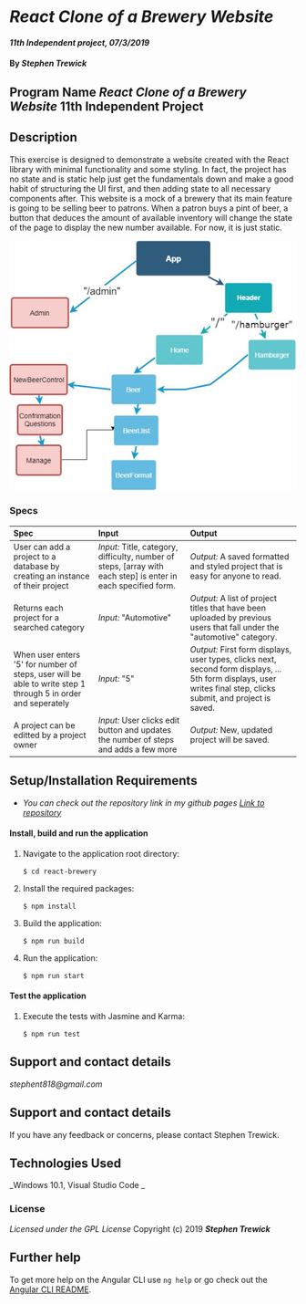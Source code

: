 # _React Clone of a Brewery Website_

#### _11th Independent project, 07/3/2019_

#### By _**Stephen Trewick**_

## Program Name _React Clone of a Brewery Website_ 11th Independent Project

## Description

This exercise is designed to demonstrate a website created with the React library with minimal functionality and some styling. In fact, the project has no state and is static help just get the fundamentals down and make a good habit of structuring the UI first, and then adding state to all necessary components after. This website is a mock of a brewery that its main feature is going to be selling beer to patrons. When a patron buys a pint of beer, a button that deduces the amount of available inventory will change the state of the page to display the new number available. For now, it is just static.


![Brewery Component Tree](/src/assets/images/Taproom-Component-Tree.jpg)

### Specs

| Spec | Input | Output |
| :-----------------    | :------------------ | :-------------- |
| User can add a project to a database by creating an instance of their project | _Input:_ Title, category, difficulty, number of steps, [array with each step] is enter in each specified form. | _Output:_ A saved formatted and styled project that is easy for anyone to read. |
| Returns each project for a searched category | _Input:_ "Automotive" | _Output:_ A list of project titles that have been uploaded by previous users that fall under the "automotive" category. |
| When user enters '5' for number of steps, user will be able to write step 1 through 5 in order and seperately | _Input:_ "5" | _Output:_ First form displays, user types, clicks next, second form displays, ... 5th form displays, user writes final step, clicks submit, and project is saved. |
| A project can be editted by a project owner | _Input:_ User clicks edit button and updates the number of steps and adds a few more | _Output:_ New, updated project will be saved. |

## Setup/Installation Requirements

* _You can check out the repository link in my github pages [Link to repository](https://github.com/step818/react-brewery)_

#### Install, build and run the application
1. Navigate to the application root directory:

       $ cd react-brewery
2. Install the required packages:

       $ npm install
       
3. Build the application:

       $ npm run build
4. Run the application:

       $ npm run start

#### Test the application
1. Execute the tests with Jasmine and Karma:

       $ npm run test


## Support and contact details

_stephent818@gmail.com_

## Support and contact details

If you have any feedback or concerns, please contact Stephen Trewick.

## Technologies Used

_Windows 10.1, Visual Studio Code _

### License
*Licensed under the GPL License*
Copyright (c) 2019 **_Stephen Trewick_**


## Further help

To get more help on the Angular CLI use `ng help` or go check out the [Angular CLI README](https://github.com/angular/angular-cli/blob/master/README.md).